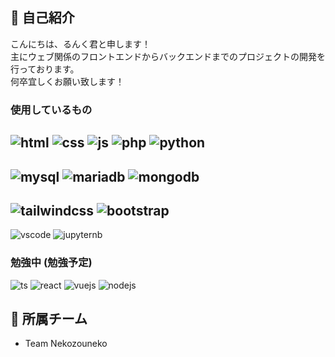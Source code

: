 ## 🔷 自己紹介
こんにちは、るんく君と申します！  
主にウェブ関係のフロントエンドからバックエンドまでのプロジェクトの開発を行っております。  
何卒宜しくお願い致します！  
### 使用しているもの
![html](https://user-images.githubusercontent.com/91005690/235446275-7e8448b7-fca1-4fd1-9b3d-6d5339c8f1ce.png)
![css](https://user-images.githubusercontent.com/91005690/235446603-d11c18e3-087d-4f84-a107-dd049b69e649.png)
![js](https://user-images.githubusercontent.com/91005690/235447042-6e1ee467-1587-4027-91d3-8ada855f4288.png)
![php](https://user-images.githubusercontent.com/91005690/235447299-d321dc2d-6845-45d2-bc51-de7217f5e933.png)
![python](https://user-images.githubusercontent.com/91005690/235447626-639841e4-04d8-4d4c-9184-86fd71d12c39.png)
---
![mysql](https://github.com/RunqRun/RunqRun/assets/91005690/78dbac1e-a3f9-4421-ad95-57dc73e04bc0)
![mariadb](https://github.com/RunqRun/RunqRun/assets/91005690/9e4fef52-e9c8-421a-90d0-4b4c1819b419)
![mongodb](https://github.com/RunqRun/RunqRun/assets/91005690/0252aeef-59d3-40e5-baac-0f822105df61)
---
![tailwindcss](https://user-images.githubusercontent.com/91005690/235447840-69f80c7b-236c-434c-bda7-4eecbd84c21f.png)
![bootstrap](https://user-images.githubusercontent.com/91005690/235448011-17ae6688-9a17-45de-b1b3-a3e179bb4882.png)
---
![vscode](https://user-images.githubusercontent.com/91005690/235448590-f6d72211-e0d5-4436-830d-ed24cc4c8d85.png)
![jupyternb](https://user-images.githubusercontent.com/91005690/235449974-0057f934-45e1-44af-9b93-8e81242adb5f.png)
### 勉強中 (勉強予定)
![ts](https://user-images.githubusercontent.com/91005690/235449185-87d1b5ad-8c81-4af6-b6ca-4854358b4c4c.png)
![react](https://user-images.githubusercontent.com/91005690/235449464-e6edbca1-5d9e-4664-9553-4c1b5374d607.png)
![vuejs](https://user-images.githubusercontent.com/91005690/235449648-ff082be1-56e8-478c-b675-5b51f9f5eb2f.png)
![nodejs](https://user-images.githubusercontent.com/91005690/235449879-aafe9a13-5baa-473d-b4d6-19906fe0bf9e.png)

## 🔷 所属チーム
 - Team Nekozouneko

